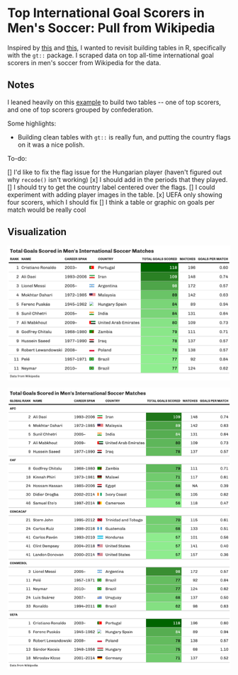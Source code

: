 # Top International Goal Scorers in Men's Soccer: Pull from Wikipedia

Inspired by [this](https://github.com/tashapiro/tanya-data-viz/blob/main/tennis/womens-tennis.png) and [this](https://www.liamdbailey.com/post/making-beautiful-tables-with-gt/), I wanted to revisit building tables in R, specifically with the `gt::` package. I scraped data on top all-time international goal scorers in men's soccer from Wikipedia for the data.

## Notes  

I leaned heavily on this [example](https://www.liamdbailey.com/post/making-beautiful-tables-with-gt/) to build two tables -- one of top scorers, and one of top scorers grouped by confederation.

Some highlights:

*  Building clean tables with `gt::` is really fun, and putting the country flags on it was a nice polish.

To-do:

[]  I'd like to fix the flag issue for the Hungarian player (haven't figured out why `recode()` isn't working)
[x]  I should add in the periods that they played.
[]  I should try to get the country label centered over the flags.
[]  I could experiment with adding player images in the table.
[x]  UEFA only showing four scorers, which I should fix
[]  I think a table or graphic on goals per match would be really cool

## Visualization  

![](https://github.com/mrafa3/viz_experiments/blob/main/top_goal_scorers_soccer/graphics/tbl_top_scorers.png)

![](https://github.com/mrafa3/viz_experiments/blob/main/top_goal_scorers_soccer/graphics/tbl_scorers_by_confed.png)

